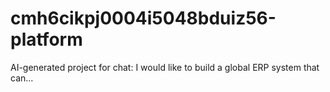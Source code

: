# cmh6cikpj0004i5048bduiz56-platform
AI-generated project for chat: I would like to build a global ERP system that can...
